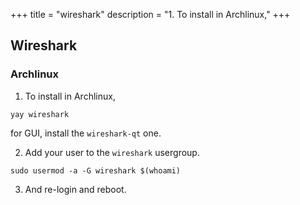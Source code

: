 +++
title = "wireshark"
description = "1. To install in Archlinux,"
+++

## Wireshark

### Archlinux

1. To install in Archlinux,

```shell
yay wireshark
```

for GUI, install the `wireshark-qt` one.

2. Add your user to the `wireshark` usergroup.

```shell
sudo usermod -a -G wireshark $(whoami)
```

3. And re-login and reboot.

